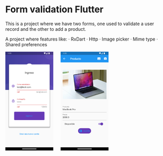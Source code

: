 # Form validation Flutter

This is a project where we have two forms, one used to validate a user record and the other to add a product.

A project where features like:
· RxDart
· Http
· Image picker
· Mime type
· Shared preferences

<div style="display: grid; grid-template-columns: repeat(auto-fill, minmax(150px, 1fr)); gap: 16px">
  <img width="150" src="assets/screenshot1.png" alt="Screenshot">
  <img width="150" src="assets/screenshot2.png" alt="Screenshot">
</div>
